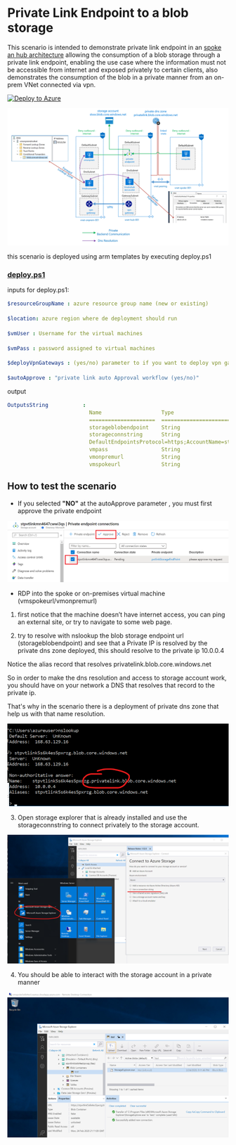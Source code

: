 # Private Link Endpoint to a blob storage

This scenario is intended to demonstrate private link endpoint in an
 [spoke an hub architecture](ttps://docs.microsoft.com/azure/architecture/reference-architectures/hybrid-networking/hub-spoke) allowing the consumption of a blob storage through a private link endpoint, enabling the use case where the information must not be accessible from internet and exposed privately to certain clients, also demonstrates the consumption of the blob in a private manner from an on-prem VNet connected via vpn.

[![Deploy to Azure](https://aka.ms/deploytoazurebutton)](https://portal.azure.com/#create/Microsoft.Template/uri/https%3A%2F%2Fraw.githubusercontent.com%2Fmblanco77%2Fprivatelink%2Fmaster%2Fendpointblob%2Fazuredeploy.json)

![blob storage private endpoint](images/privatelinkenpointblob.png)

this scenario is deployed using arm templates by executing deploy.ps1
### [deploy.ps1](deploy.ps1)
inputs for deploy.ps1:
```yaml
$resourceGroupName : azure resource group name (new or existing)

$location: azure region where de deployment should run

$vmUser : Username for the virtual machines

$vmPass : password assigned to virtual machines

$deployVpnGateways : (yes/no) parameter to if you want to deploy vpn gateways (15-20 minutes to deploy)

$autoApprove : "private link auto Approval workflow (yes/no)"
```

output

```yaml
OutputsString           :
                          Name                   Type                       Value
                          =====================  =========================  ==========
                          storageblobendpoint    String                     stpvtlinkxxxxxx.blob.core.windows.net
                          storageconnstring      String
                          DefaultEndpointsProtocol=https;AccountName=stpvtlinkxxxxx;AccountKey=xxxxxxxxxxxxxxxxxxxxxxxxxxxxxxxxxxxx
                          vmpass                 String                     P1xxxxxxxxxxx
                          vmonpremurl            String                     vmonpremxxxxx.eastus.cloudapp.azure.com
                          vmspokeurl             String                     vmspokexxxxx.eastus.cloudapp.azure.com
```

## How to test the scenario

- If you selected  **"NO"** at the autoApprove parameter , you must first approve the private endpoint

![approve workflow](images/approveworkflow.png)


- RDP into the spoke or on-premises virtual machine (vmspokeurl/vmonpremurl)

1. first notice that the machine doesn’t have internet access, you can ping an external site, or try to navigate to some web page.

2. try to resolve with nslookup the blob storage endpoint url (storageblobendpoint) and see that a Private IP is resolved by the private dns zone deployed, this should resolve to the private ip 10.0.0.4

Notice the alias record that resolves privatelink.blob.core.windows.net

So in order to make the dns resolution and access to storage account work, you should have on your network a DNS that resolves that record to the private ip.

That's why in the scenario there is a deployment of private dns zone that help us with that name resolution.

![dns resolve](images/dnsresolve.png)

3. Open storage explorer that is already installed and use the storageconnstring to connect privately to the storage account.

![storage explorer](images/connectstorageexplorer.png)

4. You should be able to interact with the storage account in a private manner

![upload storage explorer](images/uploadstorage.png)